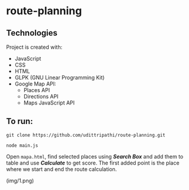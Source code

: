 # route-planning


## Technologies
Project is created with:
* JavaScript
* CSS
* HTML
* GLPK (GNU Linear Programming Kit) 
* Google Map API:
  * Places API
  * Directions API
  * Maps JavaScript API

## To run:
```
git clone https://github.com/udittripathi/route-planning.git
```

```
node main.js
```
Open <code>mapa.html</code>, find selected places using ***Search Box*** and add them to table and use ***Calculate*** to get score. The first added point is the place where we start and end the route calculation.


(img/1.png)
